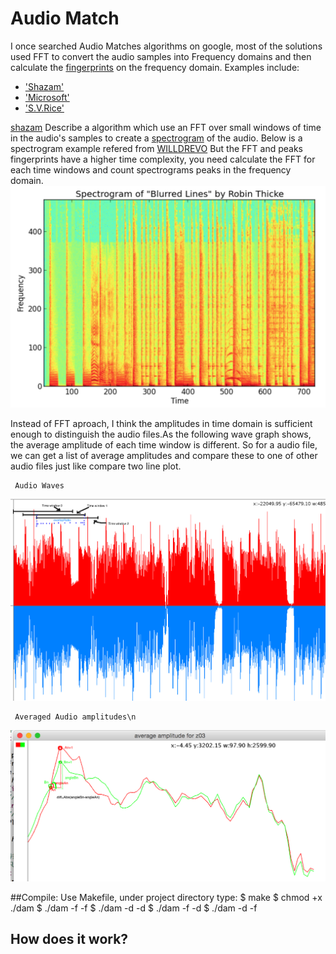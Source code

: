 Audio Match
==========
I once searched Audio Matches algorithms on google, most of the solutions used 
FFT to convert the audio samples into Frequency domains  and then calculate the
[fingerprints](http://en.wikipedia.org/wiki/Acoustic_fingerprint) on the frequency domain. 
Examples include:
* ['Shazam'](http://www.ee.columbia.edu/~dpwe/papers/Wang03-shazam.pdf)
* ['Microsoft'](http://developer.nokia.com/community/wiki/Sound_pattern_matching_using_Fast_Fourier_Transform_in_Windows_Phone)
* ['S.V.Rice'](http://www.comparisonics.com/AES_ID31.pdf)

[shazam](http://www.ee.columbia.edu/~dpwe/papers/Wang03-shazam.pdf) Describe a algorithm which use an FFT over small windows of time in the audio's samples to
create a [spectrogram](http://en.wikipedia.org/wiki/Spectrogram) of the audio. Below is a spectrogram example refered from [WILLDREVO](http://willdrevo.com/fingerprinting-and-audio-recognition-with-python/) But the FFT and peaks fingerprints have a higher time complexity, you need calculate the FFT for each time windows and count spectrograms peaks in  the frequency domain.
![spectrogram](plot/Spec.png)

Instead of FFT aproach, I think the amplitudes in time domain is sufficient enough to distinguish the audio files.As the following wave graph shows, the average amplitude of each time window is different. So for a audio file, we can get a list of average amplitudes and compare these to one of other audio files just like compare two line plot.

     Audio Waves
![wave](plot/audioWav.png)

     Averaged Audio amplitudes\n
![avePlot](plot/aveAmp.png)



##Compile:
Use Makefile, under project directory type: 
$ make
$ chmod +x ./dam
$ ./dam -f <pathname> -f <pathname>
$ ./dam -d <pathname> -d <pathname>
$ ./dam -f <pathname> -d <pathname>
$ ./dam -d <pathname> -f <pathname>



## How does it work?

